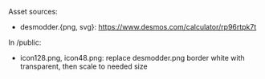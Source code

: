 Asset sources:
- desmodder.{png, svg}: https://www.desmos.com/calculator/rp96rtpk7t


In /public:
- icon128.png, icon48.png: replace desmodder.png border white with transparent, then scale to needed size
